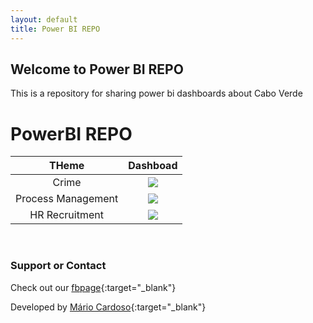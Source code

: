 ```yaml
---
layout: default
title: Power BI REPO
---
```


<link href="./assets/css/style.scss" rel="stylesheet">

<link rel="apple-touch-icon" sizes="180x180" href="./assets/media/favicon/apple-touch-icon.png">
<link rel="icon" type="image/png" sizes="32x32" href="./assets/media/favicon/favicon-32x32.png">
<link rel="icon" type="image/png" sizes="16x16" href="./assets/media/favicon/favicon-16x16.png">
<link rel="manifest" href="./assets/media/favicon/site.webmanifest">


## Welcome to Power BI REPO

This is a repository for sharing power bi dashboards about Cabo Verde

# PowerBI REPO

| **THeme** 	| **Dashboad** 	|
|:---------:	|:------------:	|
| Crime | <a href="https://github.com/marovski/PowerBiRepo/blob/8c8d931d965a694e627e4b5701bdbe3460c69ba2/assets/pbiFile/crime.pbix"><img id="powerbix" src="./assets/media/crimeCV.gif"> </a>               | 
| Process Management | <img id="powerbix" src="./assets/media/GestaoProcessosDash.gif"> |  
| HR Recruitment | <a href="https://github.com/marovski/PowerBiRepo/blob/8c8d931d965a694e627e4b5701bdbe3460c69ba2/assets/pbiFile/PEPAP_REPORT_LEAN_Vw.pbix"> <img id="powerbix" src="./assets/media/pepapDASHBOAD_opt.gif">   </a>   |  

<br>


### Support or Contact

Check out our [fbpage](https://www.facebook.com/powerbiCaboVerde/){:target="_blank"}

Developed by [Mário Cardoso](https://marovski.github.io/){:target="_blank"}